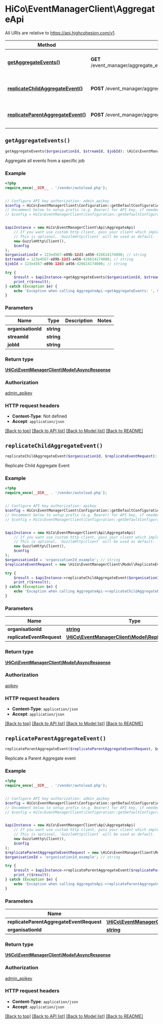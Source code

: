 # HiCo\EventManagerClient\AggregateApi

All URIs are relative to https://api.highcohesion.com/v1.

Method | HTTP request | Description
------------- | ------------- | -------------
[**getAggregateEvents()**](AggregateApi.md#getAggregateEvents) | **GET** /event_manager/aggregate_events/{organisation_id}/{stream_id}/{job_id} | Aggregate all events from a specific job
[**replicateChildAggregateEvent()**](AggregateApi.md#replicateChildAggregateEvent) | **POST** /event_manager/aggregate_events/replicate_child | Replicate Child Aggregate Event
[**replicateParentAggregateEvent()**](AggregateApi.md#replicateParentAggregateEvent) | **POST** /event_manager/aggregate_events/replicate_parent | Replicate a Parent Aggregate event


## `getAggregateEvents()`

```php
getAggregateEvents($organisationId, $streamId, $jobId): \HiCo\EventManagerClient\Model\AsyncResponse
```

Aggregate all events from a specific job

### Example

```php
<?php
require_once(__DIR__ . '/vendor/autoload.php');


// Configure API key authorization: admin_apikey
$config = HiCo\EventManagerClient\Configuration::getDefaultConfiguration()->setApiKey('apikey', 'YOUR_API_KEY');
// Uncomment below to setup prefix (e.g. Bearer) for API key, if needed
// $config = HiCo\EventManagerClient\Configuration::getDefaultConfiguration()->setApiKeyPrefix('apikey', 'Bearer');


$apiInstance = new HiCo\EventManagerClient\Api\AggregateApi(
    // If you want use custom http client, pass your client which implements `GuzzleHttp\ClientInterface`.
    // This is optional, `GuzzleHttp\Client` will be used as default.
    new GuzzleHttp\Client(),
    $config
);
$organisationId = 123e4567-e89b-12d3-a456-426614174000; // string
$streamId = 123e4567-e89b-12d3-a456-426614174000; // string
$jobId = 123e4567-e89b-12d3-a456-426614174000; // string

try {
    $result = $apiInstance->getAggregateEvents($organisationId, $streamId, $jobId);
    print_r($result);
} catch (Exception $e) {
    echo 'Exception when calling AggregateApi->getAggregateEvents: ', $e->getMessage(), PHP_EOL;
}
```

### Parameters

Name | Type | Description  | Notes
------------- | ------------- | ------------- | -------------
 **organisationId** | **string**|  |
 **streamId** | **string**|  |
 **jobId** | **string**|  |

### Return type

[**\HiCo\EventManagerClient\Model\AsyncResponse**](../Model/AsyncResponse.md)

### Authorization

[admin_apikey](../../README.md#admin_apikey)

### HTTP request headers

- **Content-Type**: Not defined
- **Accept**: `application/json`

[[Back to top]](#) [[Back to API list]](../../README.md#endpoints)
[[Back to Model list]](../../README.md#models)
[[Back to README]](../../README.md)

## `replicateChildAggregateEvent()`

```php
replicateChildAggregateEvent($organisationId, $replicateEventRequest): \HiCo\EventManagerClient\Model\AsyncResponse
```

Replicate Child Aggregate Event

### Example

```php
<?php
require_once(__DIR__ . '/vendor/autoload.php');


// Configure API key authorization: apikey
$config = HiCo\EventManagerClient\Configuration::getDefaultConfiguration()->setApiKey('apikey', 'YOUR_API_KEY');
// Uncomment below to setup prefix (e.g. Bearer) for API key, if needed
// $config = HiCo\EventManagerClient\Configuration::getDefaultConfiguration()->setApiKeyPrefix('apikey', 'Bearer');


$apiInstance = new HiCo\EventManagerClient\Api\AggregateApi(
    // If you want use custom http client, pass your client which implements `GuzzleHttp\ClientInterface`.
    // This is optional, `GuzzleHttp\Client` will be used as default.
    new GuzzleHttp\Client(),
    $config
);
$organisationId = 'organisationId_example'; // string
$replicateEventRequest = new \HiCo\EventManagerClient\Model\ReplicateEventRequest(); // \HiCo\EventManagerClient\Model\ReplicateEventRequest

try {
    $result = $apiInstance->replicateChildAggregateEvent($organisationId, $replicateEventRequest);
    print_r($result);
} catch (Exception $e) {
    echo 'Exception when calling AggregateApi->replicateChildAggregateEvent: ', $e->getMessage(), PHP_EOL;
}
```

### Parameters

Name | Type | Description  | Notes
------------- | ------------- | ------------- | -------------
 **organisationId** | [**string**](../Model/.md)|  | [optional]
 **replicateEventRequest** | [**\HiCo\EventManagerClient\Model\ReplicateEventRequest**](../Model/ReplicateEventRequest.md)|  | [optional]

### Return type

[**\HiCo\EventManagerClient\Model\AsyncResponse**](../Model/AsyncResponse.md)

### Authorization

[apikey](../../README.md#apikey)

### HTTP request headers

- **Content-Type**: `application/json`
- **Accept**: `application/json`

[[Back to top]](#) [[Back to API list]](../../README.md#endpoints)
[[Back to Model list]](../../README.md#models)
[[Back to README]](../../README.md)

## `replicateParentAggregateEvent()`

```php
replicateParentAggregateEvent($replicateParentAggregateEventRequest, $organisationId): \HiCo\EventManagerClient\Model\AsyncResponse
```

Replicate a Parent Aggregate event

### Example

```php
<?php
require_once(__DIR__ . '/vendor/autoload.php');


// Configure API key authorization: admin_apikey
$config = HiCo\EventManagerClient\Configuration::getDefaultConfiguration()->setApiKey('apikey', 'YOUR_API_KEY');
// Uncomment below to setup prefix (e.g. Bearer) for API key, if needed
// $config = HiCo\EventManagerClient\Configuration::getDefaultConfiguration()->setApiKeyPrefix('apikey', 'Bearer');


$apiInstance = new HiCo\EventManagerClient\Api\AggregateApi(
    // If you want use custom http client, pass your client which implements `GuzzleHttp\ClientInterface`.
    // This is optional, `GuzzleHttp\Client` will be used as default.
    new GuzzleHttp\Client(),
    $config
);
$replicateParentAggregateEventRequest = new \HiCo\EventManagerClient\Model\ReplicateParentAggregateEventRequest(); // \HiCo\EventManagerClient\Model\ReplicateParentAggregateEventRequest | Event Data
$organisationId = 'organisationId_example'; // string

try {
    $result = $apiInstance->replicateParentAggregateEvent($replicateParentAggregateEventRequest, $organisationId);
    print_r($result);
} catch (Exception $e) {
    echo 'Exception when calling AggregateApi->replicateParentAggregateEvent: ', $e->getMessage(), PHP_EOL;
}
```

### Parameters

Name | Type | Description  | Notes
------------- | ------------- | ------------- | -------------
 **replicateParentAggregateEventRequest** | [**\HiCo\EventManagerClient\Model\ReplicateParentAggregateEventRequest**](../Model/ReplicateParentAggregateEventRequest.md)| Event Data |
 **organisationId** | [**string**](../Model/.md)|  | [optional]

### Return type

[**\HiCo\EventManagerClient\Model\AsyncResponse**](../Model/AsyncResponse.md)

### Authorization

[admin_apikey](../../README.md#admin_apikey)

### HTTP request headers

- **Content-Type**: `application/json`
- **Accept**: `application/json`

[[Back to top]](#) [[Back to API list]](../../README.md#endpoints)
[[Back to Model list]](../../README.md#models)
[[Back to README]](../../README.md)
